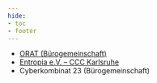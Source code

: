```yaml
---
hide:
- toc
- footer
---
```


* [ORAT (Bürogemeinschaft)](https://orat.de)
* [Entropia e.V. – CCC Karlsruhe](https://entropia.de)
* Cyberkombinat 23 (Bürogemeinschaft)
